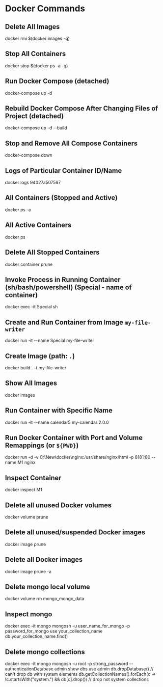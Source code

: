 # Docker Commands

## Delete All Images
docker rmi $(docker images -q)

## Stop All Containers
docker stop $(docker ps -a -q)

## Run Docker Compose (detached)
docker-compose up -d

## Rebuild Docker Compose After Changing Files of Project (detached)
docker-compose up -d --build

## Stop and Remove All Compose Containers
docker-compose down

## Logs of Particular Container ID/Name
docker logs 94027a507567

## All Containers (Stopped and Active)
docker ps -a

## All Active Containers
docker ps

## Delete All Stopped Containers
docker container prune

## Invoke Process in Running Container (sh/bash/powershell) (Special - name of container)
docker exec -it Special sh

## Create and Run Container from Image `my-file-writer`
docker run -it --name Special my-file-writer

## Create Image (path: `.`)
docker build . -t my-file-writer

## Show All Images
docker images

## Run Container with Specific Name
docker run -it --name calendar5 my-calendar:2.0.0

## Run Docker Container with Port and Volume Remappings (or `${PWD}`)
docker run -d -v C:\New\docker\nginx:/usr/share/nginx/html -p 8181:80 --name M1 nginx

## Inspect Container
docker inspect M1

## Delete all unused Docker volumes
docker volume prune

## Delete all unused/suspended Docker images
docker image prune

## Delete all Docker images
docker image prune -a

## Delete mongo local volume
docker volume rm mongo_mongo_data

## Inspect mongo
docker exec -it mongo mongosh -u user_name_for_mongo -p password_for_mongo
use your_collection_name
db.your_collection_name.find()

## Delete mongo collections
docker exec -it mongo mongosh -u root -p strong_password --authenticationDatabase admin
show dbs 
use admin
db.dropDatabase() // can't drop db with system elements
db.getCollectionNames().forEach(c => !c.startsWith("system.") && db[c].drop())    // drop not system collections
